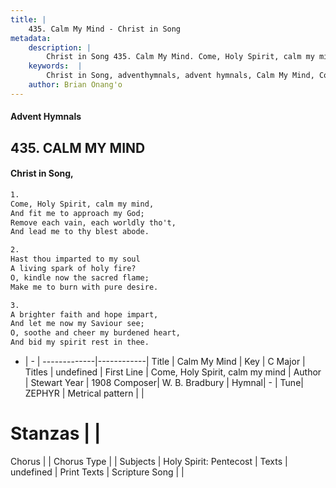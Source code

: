 ```yaml
---
title: |
    435. Calm My Mind - Christ in Song
metadata:
    description: |
        Christ in Song 435. Calm My Mind. Come, Holy Spirit, calm my mind, And fit me to approach my God; Remove each vain, each worldly tho't, And lead me to thy blest abode.
    keywords:  |
        Christ in Song, adventhymnals, advent hymnals, Calm My Mind, Come, Holy Spirit, calm my mind. 
    author: Brian Onang'o
---
```


#### Advent Hymnals
## 435. CALM MY MIND
####  Christ in Song,

```txt
1.
Come, Holy Spirit, calm my mind,
And fit me to approach my God;
Remove each vain, each worldly tho't,
And lead me to thy blest abode.

2.
Hast thou imparted to my soul
A living spark of holy fire?
O, kindle now the sacred flame;
Make me to burn with pure desire.

3.
A brighter faith and hope impart,
And let me now my Saviour see;
O, soothe and cheer my burdened heart,
And bid my spirit rest in thee.

```

- |   -  |
-------------|------------|
Title | Calm My Mind |
Key | C Major |
Titles | undefined |
First Line | Come, Holy Spirit, calm my mind |
Author | Stewart
Year | 1908
Composer| W. B. Bradbury |
Hymnal|  - |
Tune| ZEPHYR |
Metrical pattern | |
# Stanzas |  |
Chorus |  |
Chorus Type |  |
Subjects | Holy Spirit: Pentecost |
Texts | undefined |
Print Texts | 
Scripture Song |  |
    
